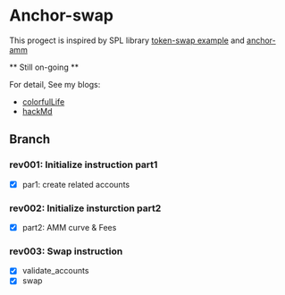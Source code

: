 # Anchor-swap

This progect is inspired by SPL library [token-swap example](https://github.com/solana-labs/solana-program-library/tree/master/token-swap) and [anchor-amm](https://github.com/ironaddicteddog/anchor-amm)

** Still on-going **

For detail, See my blogs:

- [colorfulLife]()
- [hackMd](https://hackmd.io/@happyeric77/S1Xh1ja-q)

## Branch

### rev001: Initialize instruction part1

- [x] par1: create related accounts

### rev002: Initialize insturction part2

- [x] part2: AMM curve & Fees

### rev003: Swap instruction

- [x] validate_accounts
- [x] swap
